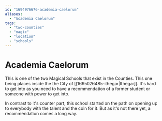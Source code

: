 ```yaml
---
id: "1694976676-academia-caelorum"
aliases:
  - "Academia Caelorum"
tags:
  - "two-counties"
  - "magic"
  - "location"
  - "schools"
---
```


# Academia Caelorum

This is one of the two Magical Schools that exist in the Counties. This one being places inside the the City of [[1695026485-ithegar|Ithegar]]. It's hard to get into as you need to have a recommendation of a former student or someone with power to get into.

In contrast to it's counter part, this school started on the path on opening up to everybody with the talent and the coin for it. But as it's not there yet, a recommendation comes a long way.
